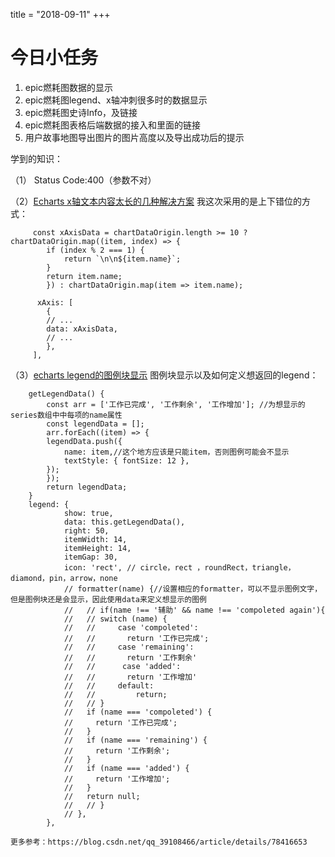 title = "2018-09-11"
+++

# 今日小任务
1. epic燃耗图数据的显示
2. epic燃耗图legend、x轴冲刺很多时的数据显示
3. epic燃耗图史诗Info，及链接
4. epic燃耗图表格后端数据的接入和里面的链接
5. 用户故事地图导出图片的图片高度以及导出成功后的提示
   
学到的知识：

（1） Status Code:400（参数不对）

（2）[Echarts x轴文本内容太长的几种解决方案](https://blog.csdn.net/zm_miner/article/details/78321254)
我这次采用的是上下错位的方式：  

         const xAxisData = chartDataOrigin.length >= 10 ? chartDataOrigin.map((item, index) => {
            if (index % 2 === 1) {
                return `\n\n${item.name}`;
            }
            return item.name;
            }) : chartDataOrigin.map(item => item.name);

          xAxis: [
            {
            // ... 
            data: xAxisData,
            // ... 
            },
         ],

（3）[echarts legend的图例块显示](https://blog.csdn.net/qq_15390381/article/details/81736796)
图例块显示以及如何定义想返回的legend：

        getLegendData() {
            const arr = ['工作已完成', '工作剩余', '工作增加']; //为想显示的series数组中中每项的name属性
            const legendData = [];
            arr.forEach((item) => {
            legendData.push({
                name: item,//这个地方应该是只能item，否则图例可能会不显示
                textStyle: { fontSize: 12 },
            });
            });
            return legendData;
        }
        legend: {
                show: true,
                data: this.getLegendData(),
                right: 50,
                itemWidth: 14,
                itemHeight: 14,
                itemGap: 30,
                icon: 'rect', // circle，rect ，roundRect，triangle，diamond，pin，arrow，none
                // formatter(name) {//设置相应的formatter，可以不显示图例文字，但是图例块还是会显示，因此使用data来定义想显示的图例
                //   // if(name !== '辅助' && name !== 'compoleted again'){
                //   // switch (name) {
                //   //     case 'compoleted':
                //   //       return '工作已完成';
                //   //     case 'remaining':
                //   //       return '工作剩余'
                //   //      case 'added':
                //   //       return '工作增加'
                //   //     default:
                //   //         return;
                //   // }
                //   if (name === 'compoleted') {
                //     return '工作已完成';
                //   }
                //   if (name === 'remaining') {
                //     return '工作剩余';
                //   }
                //   if (name === 'added') {
                //     return '工作增加';
                //   }
                //   return null;      
                //   // }
                // },
            },
        
    更多参考：https://blog.csdn.net/qq_39108466/article/details/78416653